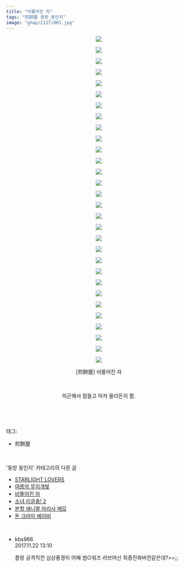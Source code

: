 ```yaml
---
title: "비뚤어진 자"
tags: "煎餅屋 동방_동인지"
image: "ghap/2127/001.jpg"
---
```

<div class="article">
<p style="text-align: center; clear: none; float: none;"><img src="{{ site.nasurl }}/ghap/2127/001.jpg"/></p>
<p style="text-align: center; clear: none; float: none;"><img src="{{ site.nasurl }}/ghap/2127/002.jpg"/></p>
<p style="text-align: center; clear: none; float: none;"><img src="{{ site.nasurl }}/ghap/2127/003.jpg"/></p>
<p style="text-align: center; clear: none; float: none;"><img src="{{ site.nasurl }}/ghap/2127/004.jpg"/></p>
<p style="text-align: center; clear: none; float: none;"><img src="{{ site.nasurl }}/ghap/2127/005.jpg"/></p>
<p style="text-align: center; clear: none; float: none;"><img src="{{ site.nasurl }}/ghap/2127/006.jpg"/></p>
<p style="text-align: center; clear: none; float: none;"><img src="{{ site.nasurl }}/ghap/2127/007.jpg"/></p>
<p style="text-align: center; clear: none; float: none;"><img src="{{ site.nasurl }}/ghap/2127/008.jpg"/></p>
<p style="text-align: center; clear: none; float: none;"><img src="{{ site.nasurl }}/ghap/2127/009.jpg"/></p>
<p style="text-align: center; clear: none; float: none;"><img src="{{ site.nasurl }}/ghap/2127/010.jpg"/></p>
<p style="text-align: center; clear: none; float: none;"><img src="{{ site.nasurl }}/ghap/2127/011.jpg"/></p>
<p style="text-align: center; clear: none; float: none;"><img src="{{ site.nasurl }}/ghap/2127/012.jpg"/></p>
<p style="text-align: center; clear: none; float: none;"><img src="{{ site.nasurl }}/ghap/2127/013.jpg"/></p>
<p style="text-align: center; clear: none; float: none;"><img src="{{ site.nasurl }}/ghap/2127/014.jpg"/></p>
<p style="text-align: center; clear: none; float: none;"><img src="{{ site.nasurl }}/ghap/2127/015.jpg"/></p>
<p style="text-align: center; clear: none; float: none;"><img src="{{ site.nasurl }}/ghap/2127/016.jpg"/></p>
<p style="text-align: center; clear: none; float: none;"><img src="{{ site.nasurl }}/ghap/2127/017.jpg"/></p>
<p style="text-align: center; clear: none; float: none;"><img src="{{ site.nasurl }}/ghap/2127/018.jpg"/></p>
<p style="text-align: center; clear: none; float: none;"><img src="{{ site.nasurl }}/ghap/2127/019.jpg"/></p>
<p style="text-align: center; clear: none; float: none;"><img src="{{ site.nasurl }}/ghap/2127/020.jpg"/></p>
<p style="text-align: center; clear: none; float: none;"><img src="{{ site.nasurl }}/ghap/2127/021.jpg"/></p>
<p style="text-align: center; clear: none; float: none;"><img src="{{ site.nasurl }}/ghap/2127/022.jpg"/></p>
<p style="text-align: center; clear: none; float: none;"><img src="{{ site.nasurl }}/ghap/2127/023.jpg"/></p>
<p style="text-align: center; clear: none; float: none;"><img src="{{ site.nasurl }}/ghap/2127/024.jpg"/></p>
<p style="text-align: center; clear: none; float: none;"><img src="{{ site.nasurl }}/ghap/2127/025.jpg"/></p>
<p style="text-align: center; clear: none; float: none;"><img src="{{ site.nasurl }}/ghap/2127/026.jpg"/></p>
<p style="text-align: center; clear: none; float: none;"><img src="{{ site.nasurl }}/ghap/2127/027.jpg"/></p>
<p style="text-align: center; clear: none; float: none;"><img src="{{ site.nasurl }}/ghap/2127/028.jpg"/></p>
<p style="text-align: center; clear: none; float: none;"><img src="{{ site.nasurl }}/ghap/2127/029.jpg"/></p>
<p style="text-align: center; clear: none; float: none;"><img src="{{ site.nasurl }}/ghap/2127/030.jpg"/></p>
<p style="text-align: center; clear: none; float: none;">[煎餅屋] 비뚤어진 자</p>
<p style="text-align: center; clear: none; float: none;"><br/></p>
<p style="text-align: center; clear: none; float: none;">피곤해서 잠들고 마저 올리든지 함.</p>
<p><br/></p>
</div><br/>
<div class="tagTrail">
<p>태그: </p>
<ul>
<li>煎餅屋</li>
</ul>
</div><br/>
<div class="another">
<p>'동방 동인지' 카테고리의 다른 글</p>
<ul>
<li><a href="/2016-09-12-ghap_2129">STARLIGHT LOVERS</a></li>
<li><a href="/2016-09-12-ghap_2128">여름의 무지개빛</a></li>
<li><a href="/2016-09-11-ghap_2127">비뚤어진 자</a></li>
<li><a href="/2016-09-11-ghap_2126">소녀 리글충! 2</a></li>
<li><a href="/2016-09-11-ghap_2125">분할 애니멀 마리사 메모</a></li>
<li><a href="/2016-09-11-ghap_2123">돈 크라이 베이비</a></li>
</ul>
</div><br/>
<div class="cb_module cb_fluid">
<div class="cb_wrt cb_profile">
<div class="comment">
<ul>
<li class="cb_thumb_off" id="comment15135049">
<div class="cb_comment_area">
<div class="cb_info_area">
<div class="cb_section">
<span class="cb_nick_name">kbs966</span>
</div>
<div class="cb_section">
<span class="cb_date">2017.11.22 13:10 </span>
</div>
</div>
<div class="cb_dsc_comment">
<p class="cb_dsc">
											플랑 공격직전 심상풍경이 어째 썸○워즈 러브머신 최종진화버전같은데?==;;
										</p>
</div>
</div></li>
</ul>
</div>
</div><!-- commentList close -->
</div><br/>
